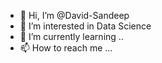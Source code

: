 - 👋 Hi, I’m @David-Sandeep
- 👀 I’m interested in Data Science
- 🌱 I’m currently learning ..
- 📫 How to reach me ...


